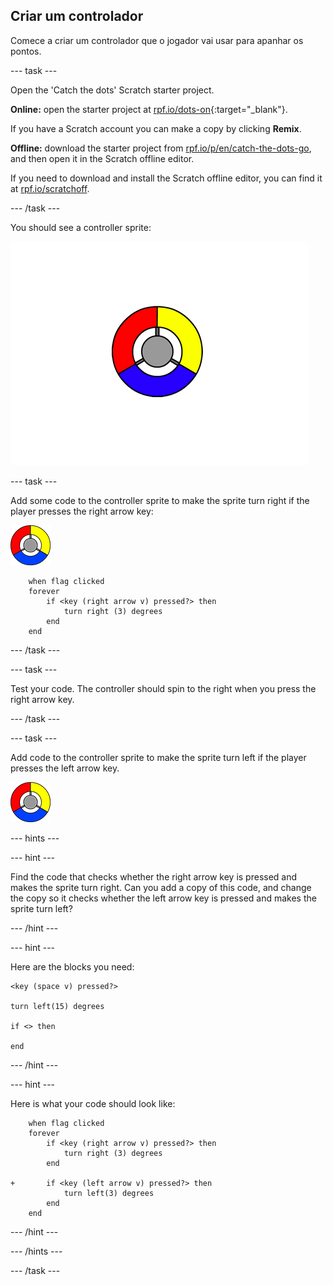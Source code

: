 ## Criar um controlador

Comece a criar um controlador que o jogador vai usar para apanhar os pontos.

\--- task \---

Open the 'Catch the dots' Scratch starter project.

**Online:** open the starter project at [rpf.io/dots-on](http://rpf.io/dots-on){:target="_blank"}.

If you have a Scratch account you can make a copy by clicking **Remix**.

**Offline:** download the starter project from [rpf.io/p/en/catch-the-dots-go](http://rpf.io/p/en/catch-the-dots-go), and then open it in the Scratch offline editor.

If you need to download and install the Scratch offline editor, you can find it at [rpf.io/scratchoff](http://rpf.io/scratchoff).

\--- /task \---

You should see a controller sprite:

![screenshot](images/dots-controller.png)

\--- task \---

Add some code to the controller sprite to make the sprite turn right if the player presses the right arrow key:

![Controller sprite](images/controller-sprite.png)

```blocks3
    when flag clicked
    forever
        if <key (right arrow v) pressed?> then
            turn right (3) degrees
        end
    end
```

\--- /task \---

\--- task \---

Test your code. The controller should spin to the right when you press the right arrow key.

\--- /task \---

\--- task \---

Add code to the controller sprite to make the sprite turn left if the player presses the left arrow key.

![Controller sprite](images/controller-sprite.png)

\--- hints \---

\--- hint \---

Find the code that checks whether the right arrow key is pressed and makes the sprite turn right. Can you add a copy of this code, and change the copy so it checks whether the left arrow key is pressed and makes the sprite turn left?

\--- /hint \---

\--- hint \---

Here are the blocks you need:

```blocks3
<key (space v) pressed?>

turn left(15) degrees

if <> then

end
```

\--- /hint \---

\--- hint \---

Here is what your code should look like:

```blocks3
    when flag clicked
    forever
        if <key (right arrow v) pressed?> then
            turn right (3) degrees
        end

+       if <key (left arrow v) pressed?> then
            turn left(3) degrees
        end
    end
```

\--- /hint \---

\--- /hints \---

\--- /task \---
